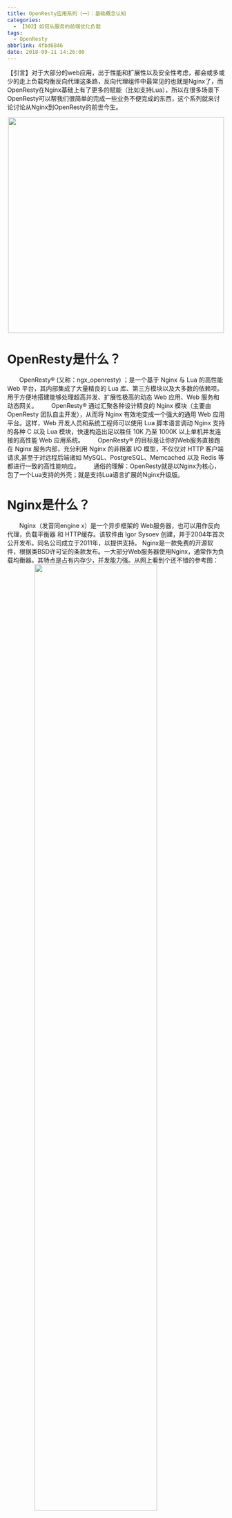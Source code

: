 ```yaml
---
title: OpenResty应用系列（一）：基础概念认知
categories:
  - 【302】如何从服务的前端优化负载
tags:
  - OpenResty
abbrlink: 4fbd6846
date: 2018-09-11 14:26:00
---
```

【引言】对于大部分的web应用，出于性能和扩展性以及安全性考虑，都会或多或少的走上负载均衡反向代理这条路，反向代理组件中最常见的也就是Nginx了，而OpenResty在Nginx基础上有了更多的赋能（比如支持Lua），所以在很多场景下OpenResty可以帮我们很简单的完成一些业务不便完成的东西，这个系列就来讨论讨论从Nginx到OpenResty的前世今生。
<div align=center><img src="/img/2018/2018-09-12-09.jpg" width="500"/></div>
<!-- more -->

# OpenResty是什么？
&emsp;&emsp;OpenResty® (又称：ngx_openresty) ；是一个基于 Nginx 与 Lua 的高性能 Web 平台，其内部集成了大量精良的 Lua 库、第三方模块以及大多数的依赖项。用于方便地搭建能够处理超高并发、扩展性极高的动态 Web 应用、Web 服务和动态网关。
&emsp;&emsp;OpenResty® 通过汇聚各种设计精良的 Nginx 模块（主要由 OpenResty 团队自主开发），从而将 Nginx 有效地变成一个强大的通用 Web 应用平台。这样，Web 开发人员和系统工程师可以使用 Lua 脚本语言调动 Nginx 支持的各种 C 以及 Lua 模块，快速构造出足以胜任 10K 乃至 1000K 以上单机并发连接的高性能 Web 应用系统。
&emsp;&emsp;OpenResty® 的目标是让你的Web服务直接跑在 Nginx 服务内部，充分利用 Nginx 的非阻塞 I/O 模型，不仅仅对 HTTP 客户端请求,甚至于对远程后端诸如 MySQL、PostgreSQL、Memcached 以及 Redis 等都进行一致的高性能响应。
&emsp;&emsp;通俗的理解：OpenResty就是以Nginx为核心，包了一个Lua支持的外壳；就是支持Lua语言扩展的Nginx升级版。

# Nginx是什么？
&emsp;&emsp;Nginx（发音同engine x）是一个异步框架的 Web服务器，也可以用作反向代理，负载平衡器 和 HTTP缓存。该软件由 Igor Sysoev 创建，并于2004年首次公开发布。同名公司成立于2011年，以提供支持。
Nginx是一款免费的开源软件，根据类BSD许可证的条款发布。一大部分Web服务器使用Nginx，通常作为负载均衡器。其特点是占有内存少，并发能力强。从网上看到个还不错的参考图：
<img style="clear: both;display: block;margin:auto;" src="/img/2018/2018-09-12-01.jpg" width="75%">

# 为什么选择Nginx？
+ 处理响应请求很快
+ 高并发连接，Nginx支持的并发连接上限取决于你的内存
+ 低的内存消耗，在一般的情况下，10000个非活跃的HTTP Keep-Alive 连接在Nginx中仅消耗2.5MB的内存，这也是Nginx支持高并发连接的基础。
+ 具有很高的可靠性、高扩展性、支持热部署
+ 自由的BSD许可协议，BSD许可协议不只是允许用户免费使用Nginx，也允许用户修改Nginx源码，还允许用户用于商业用途。

# Lua是什么？
&emsp;&emsp;Lua 是一个小巧的脚本语言。是巴西里约热内卢天主教大学（Pontifical Catholic University of Rio de Janeiro）里的一个研究小组，由Roberto Ierusalimschy、Waldemar Celes 和 Luiz Henrique de Figueiredo所组成并于1993年开发。其设计目的是为了嵌入应用程序中，从而为应用程序提供灵活的扩展和定制功能。Lua由标准C编写而成，几乎在所有操作系统和平台上都可以编译，运行。Lua并没有提供强大的库，这是由它的定位决定的。所以Lua不适合作为开发独立应用程序的语言。Lua 有一个同时进行的JIT项目，提供在特定平台上的即时编译功能。

# Nginx请求处理的流程参考
<img style="clear: both;display: block;margin:auto;" src="/img/2018/2018-09-12-02.jpg" width="75%">

# 如何理解反向代理？

## 什么是反向代理？
&emsp;&emsp;所谓的代理，可以理解为一个中介，它屏蔽用户和服务提供者之间的直接接触，比如A和B本来可以直连，中间插入一个C，C就是中介。刚开始的时候，代理多数是帮助内网client访问外网server用的（比如HTTP代理），从内到外。后来出现了反向代理，"反向"这个词在这儿的意思其实是指方向相反，即代理将来自外网client的请求forward到内网server，从外到内，反向代理服务器，对于客户端而言它就像是原始服务器。
&emsp;&emsp;两者的区别在于代理的对象不一样：正向代理代理的对象是客户端，反向代理代理的对象是服务端
&emsp;&emsp;我们常说的代理也就是指正向代理，正向代理的过程，它隐藏了真实的请求客户端，服务端不知道真实的客户端是谁，客户端请求的服务都被代理服务器代替来请求，某些科学上网工具扮演的就是典型的正向代理角色。用浏览器访问 http://www.google.com 时，被残忍的block，于是你可以在国外搭建一台代理服务器，让代理帮我去请求google.com，代理把请求返回的相应结构再返回给我。
<img style="clear: both;display: block;margin:auto;" src="/img/2018/2018-09-12-06.jpg" width="60%">

&emsp;&emsp;反向代理隐藏了真实的服务端，当我们请求 www.baidu.com 的时候，就像拨打10086一样，背后可能有成千上万台服务器为我们服务，但具体是哪一台，你不知道，也不需要知道，你只需要知道反向代理服务器是谁就好了，www.baidu.com 就是我们的反向代理服务器，反向代理服务器会帮我们把请求转发到真实的服务器那里去。Nginx就是性能非常好的反向代理服务器，用来做负载均衡。
<img style="clear: both;display: block;margin:auto;" src="/img/2018/2018-09-12-07.jpg" width="60%">

## 更好的理解反向代理
&emsp;&emsp;在计算机世界里，由于单个服务器的处理客户端（用户）请求能力有一个极限，当用户的接入请求蜂拥而入时，会造成服务器忙不过来的局面，可以使用多个服务器来共同分担成千上万的用户请求，这些服务器提供相同的服务，对于用户来说，根本感觉不到任何差别。
&emsp;&emsp;反向代理的实现：
1）需要有一个负载均衡设备来分发用户请求，将用户请求分发到空闲的服务器上（Nginx实际就是做这个的）
2）服务器返回自己的服务到负载均衡设备（比如从不同的tomcat返回结果）
3）负载均衡将服务器的服务返回用户（与客户的交互）

## 补充一个助攻图
&emsp;&emsp;正向代理中，proxy和client同属一个LAN，对server透明；反向代理中，proxy和server同属一个LAN，对client透明。
<img style="clear: both;display: block;margin:auto;" src="/img/2018/2018-09-12-08.jpg" width="60%">